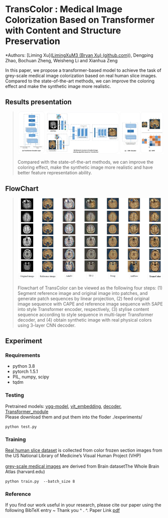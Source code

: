 # TransColor : Medical Image Colorization Based on Transformer with Content and Structure Preservation

*Authors: [Liming Xu]([LimingXuM3 (Bryan Xu) (github.com)](https://github.com/LimingXuM3)), Dengping Zhao, Bochuan Zheng, Weisheng Li and Xianhua Zeng

In this paper, we propose a transformer-based model to achieve the task of grey-scale medical image colorization based on real human slice images. Compared to the state-of-the-art methods, we can improve the coloring effect and make the synthetic image more realistic.

## Results presentation 

> ![Results](https://github.com/UniqueZhao/TransColor/blob/main/Figure/FlowChart.jpg?raw=true)
>
> </p>Compared with the state-of-the-art methods, we can improve the coloring effect, make the synthetic image more realistic and have better feature representation ability.  <br>

## FlowChart

> ![FlowChart](https://github.com/UniqueZhao/TransColor/blob/main/Figure/Result.jpg?raw=true)
>
> Flowchart of TransColor can be viewed as the following four steps: (1) Segment reference image and original image into patches, and generate patch sequences by linear projection, (2) feed original image sequence with CAPE and reference image sequence with SAPE into style Transformer encoder, respectively, (3) stylise content sequence according to style sequence in multi-layer Transformer decoder, and (4) obtain synthetic image with real physical colors using 3-layer CNN decoder.

## Experiment

### Requirements

* python 3.8
* pytorch 1.5.1
* PIL, numpy, scipy
* tqdm  <br> 

### Testing 

Pretrained models: [vgg-model](https://drive.google.com/file/d/1BinnwM5AmIcVubr16tPTqxMjUCE8iu5M/view?usp=sharing),  [vit_embedding](https://drive.google.com/file/d/1C3xzTOWx8dUXXybxZwmjijZN8SrC3e4B/view?usp=sharing), [decoder](https://drive.google.com/file/d/1fIIVMTA_tPuaAAFtqizr6sd1XV7CX6F9/view?usp=sharing), [Transformer_module](https://drive.google.com/file/d/1dnobsaLeE889T_LncCkAA2RkqzwsfHYy/view?usp=sharing)   <br> 
Please download them and put them into the floder  ./experiments/  <br> 

```
python test.py 
```

### Training  

[Real human slice dataset](https://www.nlm.nih.gov/research/visible/photos.html) is collected from color frozen section images from the US National  Library of Medicine’s Visual Human Project (VHP)  <br>  
[grey-scale medical images](http://www.med.harvard.edu/AANLIB/) are derived from Brain datasetThe Whole Brain Atlas (harvard.edu) <br>  

```
python train.py  --batch_size 8
```

### Reference

If you find our work useful in your research, please cite our paper using the following BibTeX entry ~ Thank you ^ . ^. Paper Link [pdf](website)<br> 

```

```